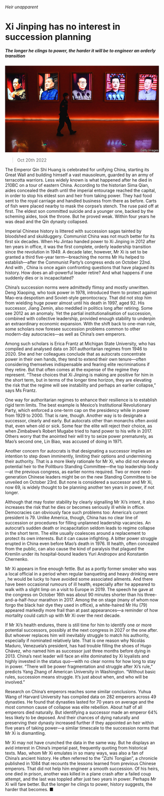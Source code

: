 ###### Heir unapparent

# Xi Jinping has no interest in succession planning 

##### The longer he clings to power, the harder it will be to engineer an orderly transition 

![image](images/20221022_CNP001.jpg) 

> Oct 20th 2022 

The Emperor Qin Shi Huang is celebrated for unifying China, starting its Great Wall and building himself a vast mausoleum, guarded by an army of terracotta warriors. Less widely known is what happened after he died in 210BC on a tour of eastern China. According to the historian Sima Qian, aides concealed the death until the imperial entourage reached the capital, in order to stop his eldest son and heir from taking power. They had food sent to the royal carriage and handled business from there as before. Carts of fish were placed nearby to mask the corpse’s stench. The ruse paid off at first. The eldest son committed suicide and a younger one, backed by the scheming aides, took the throne. But he proved weak. Within four years he was dead and the Qin dynasty collapsed.

Imperial Chinese history is littered with succession sagas tainted by bloodshed and skulduggery. Communist China was not much better for its first six decades. When Hu Jintao handed power to Xi Jinping in 2012 after ten years in office, it was the first complete, orderly leadership transition since the revolution in 1949. A decade later, however, Mr Xi is set to be granted a third five-year term—breaching the norms Mr Hu helped to establish—after the Communist Party’s congress ends on October 22nd. And with , China is once again confronting questions that have plagued its history. How does an all-powerful leader retire? And what happens if one suddenly dies or is incapacitated?

China’s succession norms were admittedly flimsy and mostly unwritten. Deng Xiaoping, who took power in 1978, introduced them to protect against Mao-era despotism and Soviet-style gerontocracy. That did not stop him from wielding huge power almost until his death in 1997, aged 92. His successor, Jiang Zemin, also meddled in politics long after retiring. Some see 2012 as an anomaly. Yet the partial institutionalisation of succession, combined with collective leadership, provided enough stability to underpin an extraordinary economic expansion. With the shift back to one-man rule, some scholars now foresee succession problems common to other modern-day autocracies—as well as China’s own emperors.

Among such scholars is Erica Frantz at Michigan State University, who has compiled and analysed data on 301 authoritarian regimes from 1946 to 2020. She and her colleagues conclude that as autocrats concentrate power in their own hands, they tend to extend their own tenure—often considering themselves indispensable and fearing elite recriminations if they retire. But that often comes at the expense of the regime they represent. “These choices that Xi Jinping is making are positive for him in the short term, but in terms of the longer time horizon, they are elevating the risk that the regime will see instability and perhaps an earlier collapse,” says Ms Frantz. 

One way for authoritarian regimes to enhance their resilience is to establish rigid term limits. The best example is Mexico’s Institutional Revolutionary Party, which enforced a one-term cap on the presidency while in power from 1929 to 2000. That is rare, though. Another way is to designate a successor, clearly and early. But autocrats other than monarchs often avoid that, even when old or sick. Some fear the elite will reject their choice, as when Zimbabwe’s Robert Mugabe tried to hand power to his wife in 2017. Others worry that the anointed heir will try to seize power prematurely, as Mao’s second one, Lin Biao, was accused of doing in 1971. 

Another concern for autocrats is that designating a successor implies an intention to step down imminently, limiting their options and undermining their authority. That is a more likely rationale for Mr Xi, who did not elevate a potential heir to the Politburo Standing Committee—the top leadership body—at the previous congress, as earlier norms required. Two or more next-generation Chinese leaders might be on the new Standing Committee to be unveiled on October 23rd. But none is considered a successor and Mr Xi, now 69, is widely thought to be planning another ten years in power, if not longer. 

Although that may foster stability by clearly signalling Mr Xi’s intent, it also increases the risk that he dies or becomes seriously ill while in office. Democracies can obviously face such problems too: America’s current president is 79. Unlike America, though, China has no clear line of succession or procedures for filling unplanned leadership vacancies. An autocrat’s sudden death or incapacitation seldom leads to regime collapse in the short term. The elite usually coalesces around a replacement to protect its own interests. But it can cause infighting. A bitter power struggle erupted in China even before Mao’s death in 1976. Ill health, often concealed from the public, can also cause the kind of paralysis that plagued the Kremlin under its hospital-bound leaders Yuri Andropov and Konstantin Chernenko.

Mr Xi appears in fine enough fettle. But as a portly former smoker who was a local official in a period when regular banqueting and heavy drinking were , he would be lucky to have avoided some associated ailments. And there have been occasional rumours of ill health, especially after he appeared to walk with a slight limp on a visit to Europe in 2019. The speech he gave at the congress on October 16th was about 90 minutes shorter than his three-and-a-half-hour marathon in 2017. Among the  on stage (many of whom now forgo the black hair dye they used in office), a white-haired Mr Hu (79) appeared markedly more frail than at past appearances—a reminder of how mortality could catch up with Mr Xi over the next decade.

If Mr Xi’s health endures, there is still time for him to identify one or more potential successors, possibly at the next congress in 2027 or the one after. But whoever replaces him will inevitably struggle to match his authority, especially if nominated relatively late. That is one reason why Nicolás Maduro, Venezuela’s president, has had trouble filling the shoes of Hugo Chávez, who named him as successor just three months before dying in 2013. China’s next leader will face an elite dominated by Xi loyalists and highly invested in the status quo—with no clear norms for how long to stay in power. “There will be power fragmentation and struggle after Xi’s rule,” predicts Yang Zhang of American University in Washington. “Without basic rules, succession means struggle. It’s just about when, and who will be involved.”

Research on China’s emperors reaches some similar conclusions. Yuhua Wang of Harvard University has compiled data on 282 emperors across 49 dynasties. He found that dynasties lasted for 70 years on average and the most common cause of collapse was elite rebellion. About half of all emperors died naturally. But identifying a successor made an emperor 64% less likely to be deposed. And their chances of dying naturally and preserving their dynasty increased further if they appointed an heir within five years of taking power—a similar timescale to the succession norms that Mr Xi is dismantling. 

Mr Xi may not have crunched the data in the same way. But he displays an avid interest in China’s imperial past, frequently quoting from historical texts. Mao, whom Mr Xi emulates in so many ways, was also a fan of China’s ancient history. He often referred to the “Zizhi Tongjian”, a chronicle published in 1084 that recounts the lessons learned from previous Chinese emperors. That did not help him engineer a smooth succession. Of his heirs, one died in prison, another was killed in a plane crash after a failed coup attempt, and the last was toppled after just two years in power. Perhaps Mr Xi will fare better. But the longer he clings to power, history suggests, the harder that becomes. ■


